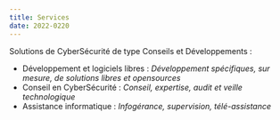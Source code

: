 ```yaml
---
title: Services
date: 2022-0220
---
```

Solutions de CyberSécurité de type Conseils et Développements :
- Développement et logiciels libres : *Développement spécifiques, sur mesure, de solutions libres et opensources*
- Conseil en CyberSécurité : *Conseil, expertise, audit et veille technologique*
- Assistance informatique : *Infogérance, supervision, télé-assistance*
